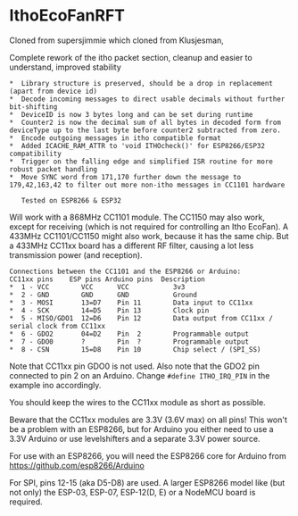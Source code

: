 # IthoEcoFanRFT
Cloned from supersjimmie which cloned from Klusjesman, 

Complete rework of the itho packet section, cleanup and easier to understand, improved stability
```
*  Library structure is preserved, should be a drop in replacement (apart from device id)
*  Decode incoming messages to direct usable decimals without further bit-shifting
*  DeviceID is now 3 bytes long and can be set during runtime
*  Counter2 is now the decimal sum of all bytes in decoded form from deviceType up to the last byte before counter2 subtracted from zero.
*  Encode outgoing messages in itho compatible format
*  Added ICACHE_RAM_ATTR to 'void ITHOcheck()' for ESP8266/ESP32 compatibility
*  Trigger on the falling edge and simplified ISR routine for more robust packet handling
*  Move SYNC word from 171,170 further down the message to 179,42,163,42 to filter out more non-itho messages in CC1101 hardware

   Tested on ESP8266 & ESP32
```

Will work with a 868MHz CC1101 module.
The CC1150 may also work, except for receiving (which is not required for controlling an Itho EcoFan).
A 433MHz CC1101/CC1150 might also work, because it has the same chip. But a 433MHz CC11xx board has a different RF filter, causing a lot less transmission power (and reception).
```
Connections between the CC1101 and the ESP8266 or Arduino:
CC11xx pins    ESP pins Arduino pins  Description
*  1 - VCC        VCC      VCC           3v3
*  2 - GND        GND      GND           Ground
*  3 - MOSI       13=D7    Pin 11        Data input to CC11xx
*  4 - SCK        14=D5    Pin 13        Clock pin
*  5 - MISO/GDO1  12=D6    Pin 12        Data output from CC11xx / serial clock from CC11xx
*  6 - GDO2       04=D2    Pin  2        Programmable output
*  7 - GDO0       ?        Pin  ?        Programmable output
*  8 - CSN        15=D8    Pin 10        Chip select / (SPI_SS)
```
Note that CC11xx pin GDO0 is not used.
Also note that the GDO2 pin connected to pin 2 on an Arduino. Change ```#define ITHO_IRQ_PIN``` in the example ino accordingly.

You should keep the wires to the CC11xx module as short as possible.

Beware that the CC11xx modules are 3.3V (3.6V max) on all pins!
This won't be a problem with an ESP8266, but for Arduino you either need to use a 3.3V Arduino or use levelshifters and a separate 3.3V power source.

For use with an ESP8266, you will need the ESP8266 core for Arduino from https://github.com/esp8266/Arduino

For SPI, pins 12-15 (aka D5-D8) are used. 
A larger ESP8266 model like (but not only) the ESP-03, ESP-07, ESP-12(D, E) or a NodeMCU board is required.
